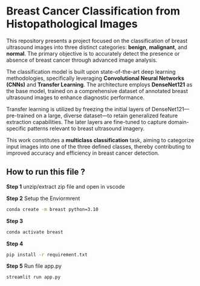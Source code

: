 # Breast Cancer Classification from Histopathological Images

This repository presents a project focused on the classification of breast ultrasound images into three distinct categories: **benign**, **malignant**, and **normal**. The primary objective is to accurately detect the presence or absence of breast cancer through advanced image analysis.

The classification model is built upon state-of-the-art deep learning methodologies, specifically leveraging **Convolutional Neural Networks (CNNs)** and **Transfer Learning**. The architecture employs **DenseNet121** as the base model, trained on a comprehensive dataset of annotated breast ultrasound images to enhance diagnostic performance.

Transfer learning is utilized by freezing the initial layers of DenseNet121—pre-trained on a large, diverse dataset—to retain generalized feature extraction capabilities. The later layers are fine-tuned to capture domain-specific patterns relevant to breast ultrasound imagery.

This work constitutes a **multiclass classification** task, aiming to categorize input images into one of the three defined classes, thereby contributing to improved accuracy and efficiency in breast cancer detection.

## How to run this file ?

**Step 1**
unzip/extract zip file and open in vscode

**Step 2**
Setup the Enviormrent 
```bash
conda create -m breast python=3.10
```
**Step 3** 
```bash
conda activate breast
```
**Step 4** 
```bash
pip install -r requirement.txt
```
**Step 5**
Run file app.py
```bash
streamlit run app.py
```




